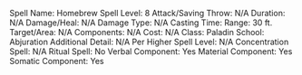 
Spell Name: Homebrew Spell
Level: 8
Attack/Saving Throw: N/A
Duration: N/A
Damage/Heal: N/A
Damage Type: N/A
Casting Time: 
Range: 30 ft.
Target/Area: N/A
Components: N/A
Cost: N/A
Class: Paladin
School: Abjuration
Additional Detail: N/A
Per Higher Spell Level: N/A
Concentration Spell: N/A
Ritual Spell: No
Verbal Component: Yes
Material Component: Yes
Somatic Component: Yes
